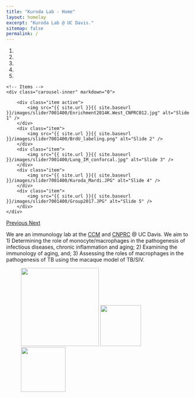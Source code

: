 ```yaml
---
title: "Kuroda Lab - Home"
layout: homelay
excerpt: "Kuroda Lab @ UC Davis."
sitemap: false
permalink: /
---
```



<div markdown="0" id="carousel" class="carousel slide" data-ride="carousel" data-interval="5000" data-pause="hover" >
    <!-- Menu -->
    <ol class="carousel-indicators">
        <li data-target="#carousel" data-slide-to="0" class="active"></li>
        <li data-target="#carousel" data-slide-to="1"></li>
        <li data-target="#carousel" data-slide-to="2"></li>
        <li data-target="#carousel" data-slide-to="3"></li>
        <li data-target="#carousel" data-slide-to="4"></li>
    </ol>

    <!-- Items -->
    <div class="carousel-inner" markdown="0">

        <div class="item active">
            <img src="{{ site.url }}{{ site.baseurl }}/images/slider7001400/Enrichment2014K.West_CNPRC012.jpg" alt="Slide 1" />
        </div>
        <div class="item">
            <img src="{{ site.url }}{{ site.baseurl }}/images/slider7001400/BrdU_labeling.png" alt="Slide 2" />
        </div>
        <div class="item">
            <img src="{{ site.url }}{{ site.baseurl }}/images/slider7001400/Lung_IM_conforcal.jpg" alt="Slide 3" />
        </div>
        <div class="item">
            <img src="{{ site.url }}{{ site.baseurl }}/images/slider7001400/Kuroda_Mardi.JPG" alt="Slide 4" />
        </div>
        <div class="item">
            <img src="{{ site.url }}{{ site.baseurl }}/images/slider7001400/Group2017.JPG" alt="Slide 5" />
        </div>
    </div>
  <a class="left carousel-control" href="#carousel" role="button" data-slide="prev">
    <span class="glyphicon glyphicon-chevron-left" aria-hidden="true"></span>
    <span class="sr-only">Previous</span>
  </a>
  <a class="right carousel-control" href="#carousel" role="button" data-slide="next">
    <span class="glyphicon glyphicon-chevron-right" aria-hidden="true"></span>
    <span class="sr-only">Next</span>
  </a>
</div>

We are an immunology lab at the [CCM](https://ccm.ucdavis.edu/) and [CNPRC](https://cnprc.ucdavis.edu/) @ UC Davis. We aim to 1) Determining the role of monocyte/macrophages in the pathogenesis of infectious diseases, chronic inflammation and aging; 2) Examining the immunology of aging, and; 3) Assessing the roles of macrophages in the pathogenesis of TB using the macaque model of TB/SIV.

<figure class="fourth">
  <img src="{{ site.url }}{{ site.baseurl }}/images/logopic/UCdavis.png" style="width: 210px">
  <img src="{{ site.url }}{{ site.baseurl }}/images/logopic/CCM.jpg" style="width: 110px">
  <img src="{{ site.url }}{{ site.baseurl }}/images/logopic/CNPRC.png" style="width: 120px">
</figure>
